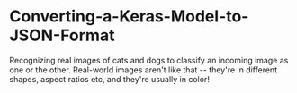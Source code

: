 # Converting-a-Keras-Model-to-JSON-Format
Recognizing real images of cats and dogs to classify an incoming image as one or the other. Real-world images aren't like that -- they're in different shapes, aspect ratios etc, and they're usually in color!
